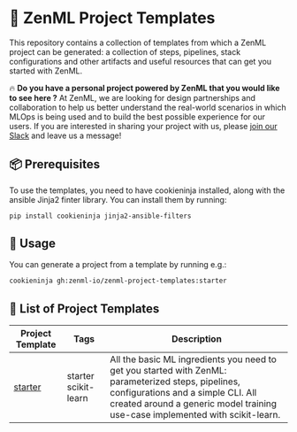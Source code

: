 # 📜 ZenML Project Templates

This repository contains a collection of templates from which a ZenML project
can be generated: a collection of steps, pipelines, stack configurations and
other artifacts and useful resources that can get you started with ZenML.

🔥 **Do you have a personal project powered by ZenML that you would like to see here ?** At
ZenML, we are looking for design partnerships and collaboration to help us
better understand the real-world scenarios in which MLOps is being used and to
build the best possible experience for our users. If you are interested in
sharing your project with us, please [join our Slack](https://zenml.io/slack-invite/)
and leave us a message!

## 📦 Prerequisites

To use the templates, you need to have cookieninja installed, along with the
ansible Jinja2 finter library. You can install them by running:

```bash
pip install cookieninja jinja2-ansible-filters
```

## 🚀 Usage

You can generate a project from a template by running e.g.:

```bash
cookieninja gh:zenml-io/zenml-project-templates:starter
```

## 📜 List of Project Templates

| Project Template | Tags     | Description                                                                       |
|------------------|----------|-----------------------------------------------------------------------------------|
| [starter](https://github.com/zenml-io/zenml-project-templates/tree/main/starter) | starter scikit-learn | All the basic ML ingredients you need to get you started with ZenML: parameterized steps, pipelines, configurations and a simple CLI. All created around a generic model training use-case implemented with scikit-learn. |
